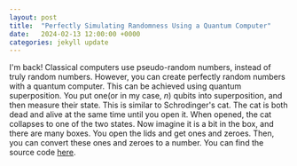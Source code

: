 ```yaml
---
layout: post
title:  "Perfectly Simulating Randomness Using a Quantum Computer"
date:   2024-02-13 12:00:00 +0000
categories: jekyll update
--- 
```

I'm back!
Classical computers use pseudo-random numbers, instead of truly random numbers. However, you can create perfectly random numbers with a quantum computer. This can be achieved using quantum superposition. You put one(or in my case, *n*) qubits into superposition, and then measure their state. This is similar to Schrodinger's cat. The cat is both dead and alive at the same time until you open it. When opened, the cat collapses to one of the two states. Now imagine it is a bit in the box, and there are many boxes. You open the lids and get ones and zeroes. Then, you can convert these ones and zeroes to a number. You can find the source code [here](https://github.com/sr5434/true-rng).